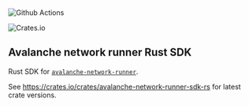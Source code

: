 

<br>

![Github Actions](https://github.com/ava-labs/avalanche-network-runner-sdk-rs/actions/workflows/build-test-release.yml/badge.svg)

![Crates.io](https://img.shields.io/crates/v/avalanche-network-runner-sdk-rs?logo=rust&style=for-the-badge)

## Avalanche network runner Rust SDK

Rust SDK for [`avalanche-network-runner`](https://github.com/ava-labs/avalanche-network-runner).

See https://crates.io/crates/avalanche-network-runner-sdk-rs for latest crate versions.
